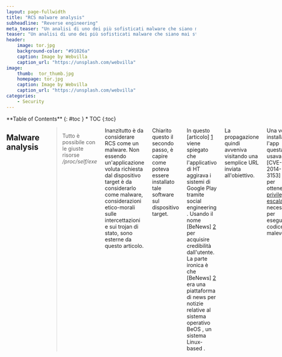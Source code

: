 ```yaml
---
layout: page-fullwidth
title: "RCS malware analysis"
subheadline: "Reverse engineering"
meta_teaser: "Un analisi di uno dei più sofisticati malware che siano mai stati trovati per Android : Remote Control System  di Hacking Team"
teaser: "Un analisi di uno dei più sofisticati malware che siano mai stati trovati per Android : <em>Remote Control System  di Hacking Team</em>"
header: 
    image: tor.jpg
    background-color: "#91026a"
    caption: Image by Webvilla
    caption_url: "https://unsplash.com/webvilla"
image:
    thumb:  tor_thumb.jpg
    homepage: tor.jpg
    caption: Image by Webvilla
    caption_url: "https://unsplash.com/webvilla"
categories:
    - Security
---
```

<div class="row">
<div class="medium-4 medium-push-8 columns" markdown="1">
<div class="panel radius" markdown="1">
**Table of Contents**
{: #toc }
*  TOC
{:toc}
</div>
</div><!-- /.medium-4.columns -->



<div class="medium-8 medium-pull-4 columns" markdown="1">

##  Malware analysis

><span class="teaser"> Tutto è possibile con le giuste risorse</span>
<cite>/proc/self/exe</cite>

Inanzitutto è da considerare RCS come un malware.
Non essendo un'applicazione voluta richiesta dal dispositivo target è da considerarlo come malware, considerazioni etico-morali sulle intercettazioni e sui trojan di stato, sono esterne da questo articolo.

Chiarito questo il secondo passo, è capire come poteva essere installato tale software sul dispositivo target.

In questo [articolo] [1] viene spiegato che l'applicativo di HT aggirava i sistemi di Google Play tramite social engineering .
Usando il nome [BeNews] [2] per acquisire credibilità dall'utente.
La parte ironica è che [BeNews] [2] era una piattaforma di news per notizie relative al sistema operativo BeOS , un sistema Linux-based .

La propagazione quindi avveniva visitando una semplice URL inviata all'obiettivo.

Una volta installata l'app questa usava la  [CVE-2014-3153] [5] per ottenere il [privilege escalation][3] necessario per eseguire codice malevolo.

Terzo passo è ad comprendere come il sistema RCS si nascondeva ai tentativi di rilevazione
e per fare ciò usava tre tecniche differenti.

> "To avoid detection and removal of the agent app in the device memory, the RCS-Android suite also detects emulators or sandboxes, obfuscates code using DexGuard, uses ELF string obfuscator, and adjusts the OOM (out-of-memory) value."
<cite> Veo Zhang (Mobile Threats Analyst)

## Contromisure

Qui le vulnerabilità che espongono il sistema target al malware erano 2 :
<el>
<li>- la CVE-2014-3153</li>
<li>- la cattiva abitudine di installare app di fonte sconosciuta.</li>
</el>

## Conclusioni:

Con la giusta quantità di risorse, Hacking Team è riuscita a sviluppare un software potente e sofisticato.
Ma un grande aiuto gliel'ha data un utente irresponsabile ed un'pò incosciente ad installare applicazioni provenienti da fonti inattendibili.



[1]: http://blog.trendmicro.com/trendlabs-security-intelligence/fake-news-app-in-hacking-team-dump-designed-to-bypass-google-play/
[2]: https://en.wikipedia.org/wiki/BeNews
[3]: https://en.wikipedia.org/wiki/Privilege_escalation
[4]: http://blog.trendmicro.com/trendlabs-security-intelligence/hacking-team-rcsandroid-spying-tool-listens-to-calls-roots-devices-to-get-in/
[5]: https://cve.mitre.org/cgi-bin/cvename.cgi?name=CVE-2014-3153




</div><!-- /.medium-8.columns -->
</div><!-- /.row -->


